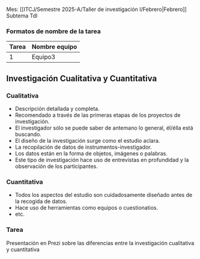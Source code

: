 Mes: [[ITCJ/Semestre 2025-A/Taller de investigación I/Febrero|Febrero]]
Subtema TdI

### Formatos de nombre de la tarea
| **Tarea** | Nombre equipo |
| --------- | ------------- |
| 1         | Equipo3       |

## Investigación Cualitativa y Cuantitativa

### Cualitativa
- Descripción detallada y completa.
- Recomendado a través de las primeras etapas de los proyectos de investigación.
- El investigador sólo se puede saber de antemano lo general, él/élla está buscando.
- El diseño de la investigación surge como el estudio aclara.
- La recopilación de datos de instrumentos-investigador.
- Los datos están en la forma de objetos, imágenes o palabras.
- Este tipo de investigación hace uso de entrevistas en profundidad y la observación de los participantes.

### Cuantitativa
- Todos los aspectos del estudio son cuidadosamente diseñado antes de la recogida de datos.
- Hace uso de herramientas como equipos o cuestionatios.
- etc.

### Tarea
Presentación en Prezi sobre las diferencias entre la investigación cualitativa y cuantitativa
